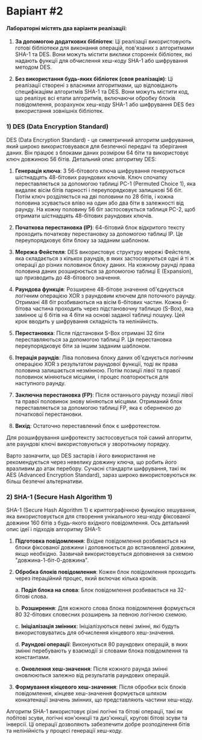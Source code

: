 # Варіант #2

#### Лабораторні містять два варіанти реалізації:

1. **За допомогою додаткових бібліотек**: Ці реалізації використовують готові бібліотеки для виконання операцій, пов'язаних з алгоритмами SHA-1 та DES. Вони можуть містити виклики сторонніх бібліотек, які надають функції для обчислення хеш-коду SHA-1 або шифрування методом DES.

2. **Без використання будь-яких бібліотек (своя реалізація)**: Ці реалізації створені з власними алгоритмами, що відповідають специфікаціям алгоритмів SHA-1 та DES. Вони можуть містити код, що реалізує всі етапи алгоритмів, включаючи обробку блоків повідомлення, розрахунок хеш-коду SHA-1 або шифрування DES без використання зовнішніх бібліотек.

### 1) DES (Data Encryption Standard)

DES (Data Encryption Standard) - це симетричний алгоритм шифрування, який широко використовувався для безпечної передачі та зберігання даних. Він працює з блоками даних розміром 64 біти та використовує ключ довжиною 56 бітів. Детальний опис алгоритму DES:

1. **Генерація ключа**: З 56-бітового ключа шифрування генеруються шістнадцять 48-бітових раундових ключів. Ключ спочатку переставляється за допомогою таблиці PC-1 (Permuted Choice 1), яка видаляє вісім бітів парності і переупорядковує залишкові 56 біт. Потім ключ розділяється на дві половини по 28 бітів, і кожна половина зсувається вліво на один або два біти в залежності від раунду. На кожну половину 56 біт застосовується таблиця PC-2, щоб отримати шістнадцять 48-бітових раундових ключів.

2. **Початкова перестановка (IP)**: 64-бітовий блок відкритого тексту проходить початкову перестановку за допомогою таблиці IP. Це переупорядковує біти блоку за заданим шаблоном.

3. **Мережа Фейстеля**: DES використовує структуру мережі Фейстеля, яка складається з кількох раундів, в яких застосовуються одні й ті ж операції до різних половинок блоку даних. На кожному раунді права половина даних розширюється за допомогою таблиці E (Expansion), що призводить до 48-бітового значення.

4. **Раундова функція**: Розширене 48-бітове значення об'єднується логічним операцією XOR з раундовим ключем для поточного раунду. Отримані 48 біт розбиваються на вісім 6-бітових частин. Кожна 6-бітова частина проходить через підстановочну таблицю (S-Box), яка замінює ці 6 бітів на 4 біти на основі заданої таблиці пошуку. Цей крок вводить у шифрування складність та нелінійність.

5. **Перестановка**: Після підстановки S-Box отримані 32 біти переставляються за допомогою таблиці P. Ця перестановка переупорядковує біти за іншим заданим шаблоном.

6. **Ітерація раундів**: Ліва половина блоку даних об'єднується логічним операцією XOR з результатом раундової функції, тоді як права половина залишається незмінною. Потім позиції лівої та правої половинок міняються місцями, і процес повторюється для наступного раунду.

7. **Заключна перестановка (FP)**: Після останнього раунду позиції лівої та правої половинок знову міняються місцями. Отриманий блок переставляється за допомогою таблиці FP, яка є оберненою до початкової перестановки.

8. **Вихід**: Остаточно переставлений блок є шифротекстом.

Для розшифрування шифротексту застосовується той самий алгоритм, але раундові ключі використовуються у зворотньому порядку.

Варто зазначити, що DES застарів і його використання не рекомендується через невелику довжину ключа, що робить його вразливим до атак перебору. Сучасні стандарти шифрування, такі як AES (Advanced Encryption Standard), зараз широко використовуються як більш безпечні альтернативи.

### 2) SHA-1 (Secure Hash Algorithm 1)

SHA-1 (Secure Hash Algorithm 1) є криптографічною функцією хешування, яка використовується для створення унікального хеш-коду фіксованої довжини 160 бітів з будь-якого вхідного повідомлення. Ось детальний опис ідеї і підходів алгоритму SHA-1:

1. **Підготовка повідомлення**: Вхідне повідомлення розбивається на блоки фіксованої довжини і доповнюється до встановленої довжини, якщо необхідно. Зазвичай використовується доповнення за схемою "довжина-1-біт-0-довжина".


2. **Обробка блоків повідомлення**: Кожен блок повідомлення проходить через ітераційний процес, який включає кілька кроків.

   a. **Поділ блока на слова**: Блок повідомлення розбивається на 32-бітові слова.

   b. **Розширення**: Для кожного слова блока повідомлення формується 80 32-бітових словесних розширень за певною логічною схемою.

   c. **Ініціалізація змінних**: Ініціалізуються певні змінні, які будуть використовуватись для обчислення кінцевого хеш-значення.

   d. **Раундові операції**: Виконуються 80 раундових операцій, в яких змінні перебувають у взаємодії зі словами блока повідомлення та константами.

   e. **Оновлення хеш-значення**: Після кожного раунда змінні оновлюються залежно від результатів раундових операцій.

3. **Формування кінцевого хеш-значення**: Після обробки всіх блоків повідомлення, кінцеве хеш-значення формується шляхом конкатенації значень змінних, що представляють частини хеш-коду.

Алгоритм SHA-1 використовує різні логічні та бітові операції, такі як побітові зсуви, логічні кон'юнкції та диз'юнкції, кругові бітові зсуви та інверсії. Ці операції дозволяють забезпечити добре розподілення бітів та нелінійність у процесі генерації хеш-коду.